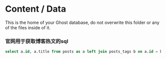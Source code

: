 # Content / Data

This is the home of your Ghost database, do not overwrite this folder or any of the files inside of it.

### 官网用于获取博客热文的sql

```sql
select a.id, a.title from posts as a left join posts_tags b on a.id = b.post_id where pt.tag_id<>9 or pt.id is null order by a.updated_at desc;
```
